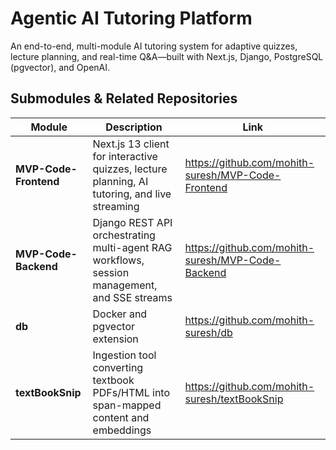 # Agentic AI Tutoring Platform

An end-to-end, multi-module AI tutoring system for adaptive quizzes, lecture planning, and real-time Q&A—built with Next.js, Django, PostgreSQL (pgvector), and OpenAI.

## Submodules & Related Repositories

| Module                | Description                                                                                   | Link                                                                 |
|-----------------------|-----------------------------------------------------------------------------------------------|----------------------------------------------------------------------|
| **MVP-Code-Frontend** | Next.js 13 client for interactive quizzes, lecture planning, AI tutoring, and live streaming | https://github.com/mohith-suresh/MVP-Code-Frontend                   |
| **MVP-Code-Backend**  | Django REST API orchestrating multi-agent RAG workflows, session management, and SSE streams  | https://github.com/mohith-suresh/MVP-Code-Backend                    |
| **db**                | Docker and pgvector extension    | https://github.com/mohith-suresh/db                                  |
| **textBookSnip**      | Ingestion tool converting textbook PDFs/HTML into span-mapped content and embeddings          | https://github.com/mohith-suresh/textBookSnip                        |

